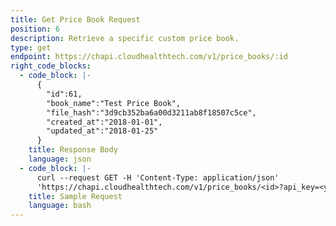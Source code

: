 ```yaml
---
title: Get Price Book Request
position: 6
description: Retrieve a specific custom price book.
type: get
endpoint: https://chapi.cloudhealthtech.com/v1/price_books/:id
right_code_blocks:
  - code_block: |-
      {
        "id":61,
        "book_name":"Test Price Book",
        "file_hash":"3d9cb352ba6a00d3211ab8f18507c5ce",
        "created_at":"2018-01-01",
        "updated_at":"2018-01-25"
      }
    title: Response Body
    language: json
  - code_block: |-
      curl --request GET -H 'Content-Type: application/json'
      'https://chapi.cloudhealthtech.com/v1/price_books/<id>?api_key=<your_api_key>'
    title: Sample Request
    language: bash
---
```

